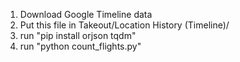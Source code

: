 1. Download Google Timeline data
2. Put this file in Takeout/Location History (Timeline)/
3. run "pip install orjson tqdm"
4. run "python count_flights.py"
